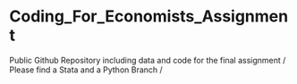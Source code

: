 # Coding_For_Economists_Assignment
Public Github Repository including data and code for the final assignment
/ Please find a Stata and a Python Branch /
